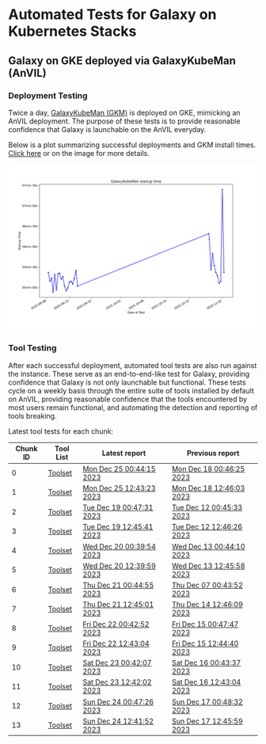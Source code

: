 # Automated Tests for Galaxy on Kubernetes Stacks
## Galaxy on GKE deployed via GalaxyKubeMan (AnVIL)
### Deployment Testing
Twice a day, [GalaxyKubeMan (GKM)](https://github.com/galaxyproject/galaxykubeman-helm) is deployed on GKE, mimicking an AnVIL deployment. The purpose of these tests is to provide reasonable confidence that Galaxy is launchable on the AnVIL everyday.

Below is a plot summarizing successful deployments and GKM install times.
<a href="https://htmlpreview.github.io/?https://github.com/anvilproject/galaxy-tests/blob/main/reports/anvil-production/deployments.html">Click here</a> or on the image for more details.

<a href="https://htmlpreview.github.io/?https://github.com/anvilproject/galaxy-tests/blob/main/reports/anvil-production/deployments.html"><img src="https://github.com/anvilproject/galaxy-tests/blob/main/reports/anvil-production/deployments.svg" /></a>

### Tool Testing
After each successful deployment, automated tool tests are also run against the instance. These serve as an end-to-end-like test for Galaxy, providing confidence that Galaxy is not only launchable but functional. These tests cycle on a weekly basis through the entire suite of tools installed by default on AnVIL, providing reasonable confidence that the tools encountered by most users remain functional, and automating the detection and reporting of tools breaking.

Latest tool tests for each chunk:

<table id="anviltools"><thead><tr><th>Chunk ID</th><th>Tool List</th><th>Latest report</th><th>Previous report</th></tr></thead><tbody><tr><td>0</td><td><a href="https://github.com/anvilproject/galaxy-tests/blob/main/reports/anvil-production/tool-tests/gtests-prod-2023-12-25-00-27-1/tools.yml">Toolset</a></td><td><a href="https://htmlpreview.github.io/?https://github.com/anvilproject/galaxy-tests/blob/main/reports/anvil-production/tool-tests/gtests-prod-2023-12-25-00-27-1/results.html">Mon Dec 25 00:44:15 2023</a></td><td><a href="https://htmlpreview.github.io/?https://github.com/anvilproject/galaxy-tests/blob/main/reports/anvil-production/tool-tests/gtests-prod-2023-12-18-00-28-1/results.html">Mon Dec 18 00:46:25 2023</a></td></tr><tr><td>1</td><td><a href="https://github.com/anvilproject/galaxy-tests/blob/main/reports/anvil-production/tool-tests/gtests-prod-2023-12-25-12-26-1/tools.yml">Toolset</a></td><td><a href="https://htmlpreview.github.io/?https://github.com/anvilproject/galaxy-tests/blob/main/reports/anvil-production/tool-tests/gtests-prod-2023-12-25-12-26-1/results.html">Mon Dec 25 12:43:23 2023</a></td><td><a href="https://htmlpreview.github.io/?https://github.com/anvilproject/galaxy-tests/blob/main/reports/anvil-production/tool-tests/gtests-prod-2023-12-18-12-28-1/results.html">Mon Dec 18 12:46:03 2023</a></td></tr><tr><td>2</td><td><a href="https://github.com/anvilproject/galaxy-tests/blob/main/reports/anvil-production/tool-tests/gtests-prod-2023-12-19-00-27-1/tools.yml">Toolset</a></td><td><a href="https://htmlpreview.github.io/?https://github.com/anvilproject/galaxy-tests/blob/main/reports/anvil-production/tool-tests/gtests-prod-2023-12-19-00-27-1/results.html">Tue Dec 19 00:47:31 2023</a></td><td><a href="https://htmlpreview.github.io/?https://github.com/anvilproject/galaxy-tests/blob/main/reports/anvil-production/tool-tests/gtests-prod-2023-12-12-00-27-1/results.html">Tue Dec 12 00:45:33 2023</a></td></tr><tr><td>3</td><td><a href="https://github.com/anvilproject/galaxy-tests/blob/main/reports/anvil-production/tool-tests/gtests-prod-2023-12-19-12-27-1/tools.yml">Toolset</a></td><td><a href="https://htmlpreview.github.io/?https://github.com/anvilproject/galaxy-tests/blob/main/reports/anvil-production/tool-tests/gtests-prod-2023-12-19-12-27-1/results.html">Tue Dec 19 12:45:41 2023</a></td><td><a href="https://htmlpreview.github.io/?https://github.com/anvilproject/galaxy-tests/blob/main/reports/anvil-production/tool-tests/gtests-prod-2023-12-12-12-28-1/results.html">Tue Dec 12 12:46:26 2023</a></td></tr><tr><td>4</td><td><a href="https://github.com/anvilproject/galaxy-tests/blob/main/reports/anvil-production/tool-tests/gtests-prod-2023-12-20-00-21-1/tools.yml">Toolset</a></td><td><a href="https://htmlpreview.github.io/?https://github.com/anvilproject/galaxy-tests/blob/main/reports/anvil-production/tool-tests/gtests-prod-2023-12-20-00-21-1/results.html">Wed Dec 20 00:39:54 2023</a></td><td><a href="https://htmlpreview.github.io/?https://github.com/anvilproject/galaxy-tests/blob/main/reports/anvil-production/tool-tests/gtests-prod-2023-12-13-00-26-1/results.html">Wed Dec 13 00:44:10 2023</a></td></tr><tr><td>5</td><td><a href="https://github.com/anvilproject/galaxy-tests/blob/main/reports/anvil-production/tool-tests/gtests-prod-2023-12-20-12-22-1/tools.yml">Toolset</a></td><td><a href="https://htmlpreview.github.io/?https://github.com/anvilproject/galaxy-tests/blob/main/reports/anvil-production/tool-tests/gtests-prod-2023-12-20-12-22-1/results.html">Wed Dec 20 12:39:59 2023</a></td><td><a href="https://htmlpreview.github.io/?https://github.com/anvilproject/galaxy-tests/blob/main/reports/anvil-production/tool-tests/gtests-prod-2023-12-13-12-28-1/results.html">Wed Dec 13 12:45:58 2023</a></td></tr><tr><td>6</td><td><a href="https://github.com/anvilproject/galaxy-tests/blob/main/reports/anvil-production/tool-tests/gtests-prod-2023-12-21-00-26-1/tools.yml">Toolset</a></td><td><a href="https://htmlpreview.github.io/?https://github.com/anvilproject/galaxy-tests/blob/main/reports/anvil-production/tool-tests/gtests-prod-2023-12-21-00-26-1/results.html">Thu Dec 21 00:44:55 2023</a></td><td><a href="https://htmlpreview.github.io/?https://github.com/anvilproject/galaxy-tests/blob/main/reports/anvil-production/tool-tests/gtests-prod-2023-12-07-00-26-1/results.html">Thu Dec 07 00:43:52 2023</a></td></tr><tr><td>7</td><td><a href="https://github.com/anvilproject/galaxy-tests/blob/main/reports/anvil-production/tool-tests/gtests-prod-2023-12-21-12-27-1/tools.yml">Toolset</a></td><td><a href="https://htmlpreview.github.io/?https://github.com/anvilproject/galaxy-tests/blob/main/reports/anvil-production/tool-tests/gtests-prod-2023-12-21-12-27-1/results.html">Thu Dec 21 12:45:01 2023</a></td><td><a href="https://htmlpreview.github.io/?https://github.com/anvilproject/galaxy-tests/blob/main/reports/anvil-production/tool-tests/gtests-prod-2023-12-14-12-28-1/results.html">Thu Dec 14 12:46:09 2023</a></td></tr><tr><td>8</td><td><a href="https://github.com/anvilproject/galaxy-tests/blob/main/reports/anvil-production/tool-tests/gtests-prod-2023-12-22-00-26-1/tools.yml">Toolset</a></td><td><a href="https://htmlpreview.github.io/?https://github.com/anvilproject/galaxy-tests/blob/main/reports/anvil-production/tool-tests/gtests-prod-2023-12-22-00-26-1/results.html">Fri Dec 22 00:42:52 2023</a></td><td><a href="https://htmlpreview.github.io/?https://github.com/anvilproject/galaxy-tests/blob/main/reports/anvil-production/tool-tests/gtests-prod-2023-12-15-00-27-1/results.html">Fri Dec 15 00:47:47 2023</a></td></tr><tr><td>9</td><td><a href="https://github.com/anvilproject/galaxy-tests/blob/main/reports/anvil-production/tool-tests/gtests-prod-2023-12-22-12-26-1/tools.yml">Toolset</a></td><td><a href="https://htmlpreview.github.io/?https://github.com/anvilproject/galaxy-tests/blob/main/reports/anvil-production/tool-tests/gtests-prod-2023-12-22-12-26-1/results.html">Fri Dec 22 12:43:04 2023</a></td><td><a href="https://htmlpreview.github.io/?https://github.com/anvilproject/galaxy-tests/blob/main/reports/anvil-production/tool-tests/gtests-prod-2023-12-15-12-27-1/results.html">Fri Dec 15 12:44:40 2023</a></td></tr><tr><td>10</td><td><a href="https://github.com/anvilproject/galaxy-tests/blob/main/reports/anvil-production/tool-tests/gtests-prod-2023-12-23-00-25-1/tools.yml">Toolset</a></td><td><a href="https://htmlpreview.github.io/?https://github.com/anvilproject/galaxy-tests/blob/main/reports/anvil-production/tool-tests/gtests-prod-2023-12-23-00-25-1/results.html">Sat Dec 23 00:42:07 2023</a></td><td><a href="https://htmlpreview.github.io/?https://github.com/anvilproject/galaxy-tests/blob/main/reports/anvil-production/tool-tests/gtests-prod-2023-12-16-00-26-1/results.html">Sat Dec 16 00:43:37 2023</a></td></tr><tr><td>11</td><td><a href="https://github.com/anvilproject/galaxy-tests/blob/main/reports/anvil-production/tool-tests/gtests-prod-2023-12-23-12-24-1/tools.yml">Toolset</a></td><td><a href="https://htmlpreview.github.io/?https://github.com/anvilproject/galaxy-tests/blob/main/reports/anvil-production/tool-tests/gtests-prod-2023-12-23-12-24-1/results.html">Sat Dec 23 12:42:02 2023</a></td><td><a href="https://htmlpreview.github.io/?https://github.com/anvilproject/galaxy-tests/blob/main/reports/anvil-production/tool-tests/gtests-prod-2023-12-16-12-25-1/results.html">Sat Dec 16 12:43:04 2023</a></td></tr><tr><td>12</td><td><a href="https://github.com/anvilproject/galaxy-tests/blob/main/reports/anvil-production/tool-tests/gtests-prod-2023-12-24-00-29-1/tools.yml">Toolset</a></td><td><a href="https://htmlpreview.github.io/?https://github.com/anvilproject/galaxy-tests/blob/main/reports/anvil-production/tool-tests/gtests-prod-2023-12-24-00-29-1/results.html">Sun Dec 24 00:47:26 2023</a></td><td><a href="https://htmlpreview.github.io/?https://github.com/anvilproject/galaxy-tests/blob/main/reports/anvil-production/tool-tests/gtests-prod-2023-12-17-00-29-1/results.html">Sun Dec 17 00:48:32 2023</a></td></tr><tr><td>13</td><td><a href="https://github.com/anvilproject/galaxy-tests/blob/main/reports/anvil-production/tool-tests/gtests-prod-2023-12-24-12-24-1/tools.yml">Toolset</a></td><td><a href="https://htmlpreview.github.io/?https://github.com/anvilproject/galaxy-tests/blob/main/reports/anvil-production/tool-tests/gtests-prod-2023-12-24-12-24-1/results.html">Sun Dec 24 12:41:52 2023</a></td><td><a href="https://htmlpreview.github.io/?https://github.com/anvilproject/galaxy-tests/blob/main/reports/anvil-production/tool-tests/gtests-prod-2023-12-17-12-25-1/results.html">Sun Dec 17 12:45:59 2023</a></td></tr></tbody></table>
